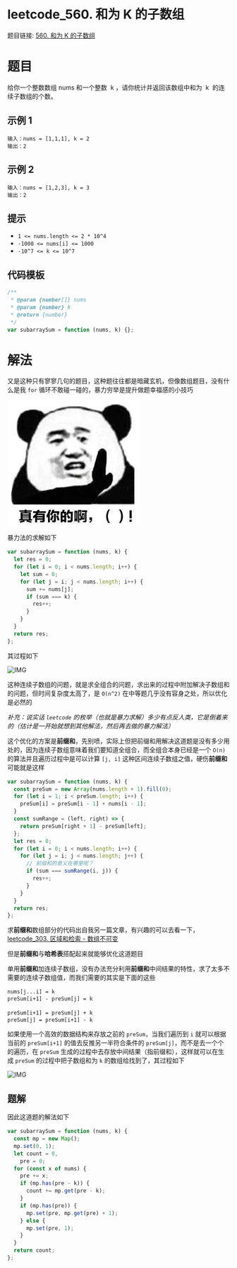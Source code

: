 # leetcode_560. 和为 K 的子数组

题目链接: [560. 和为 K 的子数组](https://leetcode-cn.com/problems/subarray-sum-equals-k/)

# 题目

给你一个整数数组 nums 和一个整数  k ，请你统计并返回该数组中和为  k  的连续子数组的个数。

## 示例 1

```
输入：nums = [1,1,1], k = 2
输出：2
```

## 示例 2

```
输入：nums = [1,2,3], k = 3
输出：2
```

## 提示

- `1 <= nums.length <= 2 * 10^4`
- `-1000 <= nums[i] <= 1000`
- `-10^7 <= k <= 10^7`

## 代码模板

```js
/**
 * @param {number[]} nums
 * @param {number} k
 * @return {number}
 */
var subarraySum = function (nums, k) {};
```

# 解法

又是这种只有寥寥几句的题目，这种题往往都是暗藏玄机，但像数组题目，没有什么是我 `for` 循环不敢碰一碰的，暴力穷举是提升做题幸福感的小技巧

![IMG](../IMG/t_1.jpg)

暴力法的求解如下

```js
var subarraySum = function (nums, k) {
  let res = 0;
  for (let i = 0; i < nums.length; i++) {
    let sum = 0;
    for (let j = i; j < nums.length; i++) {
      sum += nums[j];
      if (sum === k) {
        res++;
      }
    }
  }
  return res;
};
```

其过程如下

![IMG](../IMG/34.jpg)

这种连续子数组的问题，就是求全组合的问题，求出来的过程中附加解决子数组和的问题，但时间复杂度太高了，是 `O(n^2)` 在中等题几乎没有容身之处，所以优化是必然的

_补充：说实话 `leetcode` 的枚举（也就是暴力求解）多少有点反人类，它是倒着来的（估计是一开始就想到其他解法，然后再去做的暴力解法）_

这个优化的方案是**前缀和**，先别喷，实际上但把前缀和用解决这道题是没有多少用处的，因为连续子数组意味着我们要知道全组合，而全组合本身已经是一个 `O(n)` 的算法并且遍历过程中是可以计算 `[j, i]` 这种区间连续子数组之值，硬伤**前缀和**可能就是这样

```js
var subarraySum = function (nums, k) {
  const preSum = new Array(nums.length + 1).fill(0);
  for (let i = 1; i < preSum.length; i++) {
    preSum[i] = preSum[i - 1] + nums[i - 1];
  }
  const sumRange = (left, right) => {
    return preSum[right + 1] - preSum[left];
  };
  let res = 0;
  for (let i = 0; i < nums.length; i++) {
    for (let j = i; j < nums.length; j++) {
      // 前缀和的意义在哪里呢？
      if (sum === sumRange(i, j)) {
        res++;
      }
    }
  }
  return res;
};
```

求**前缀和**数组部分的代码出自我另一篇文章，有兴趣的可以去看一下，[leetcode_303. 区域和检索 - 数组不可变](https://juejin.cn/post/7066809892728176671)

但是**前缀和**与**哈希表**搭配起来就能够优化这道题目

单用**前缀和**加连续子数组，没有办法充分利用**前缀和**中间结果的特性，求了太多不需要的连续子数组值，而我们需要的其实是下面的这些

```
nums[j...i] = k
preSum[i+1] - preSum[j] = k

preSum[i+1] = preSum[j] + k
preSum[j] = preSum[i+1] - k
```

如果使用一个高效的数据结构来存放之前的 `preSum`，当我们遍历到 `i` 就可以根据当前的 `preSum[i+1]` 的值去反推另一半符合条件的 `preSum[j]`，而不是去一个个的遍历，在 `preSum` 生成的过程中去存放中间结果（指前缀和），这样就可以在生成 `preSum` 的过程中把子数组和为 `k` 的数组给找到了，其过程如下

![IMG](../IMG/36.jpg)

## 题解

因此这道题的解法如下

```js
var subarraySum = function (nums, k) {
  const mp = new Map();
  mp.set(0, 1);
  let count = 0,
    pre = 0;
  for (const x of nums) {
    pre += x;
    if (mp.has(pre - k)) {
      count += mp.get(pre - k);
    }
    if (mp.has(pre)) {
      mp.set(pre, mp.get(pre) + 1);
    } else {
      mp.set(pre, 1);
    }
  }
  return count;
};
```
